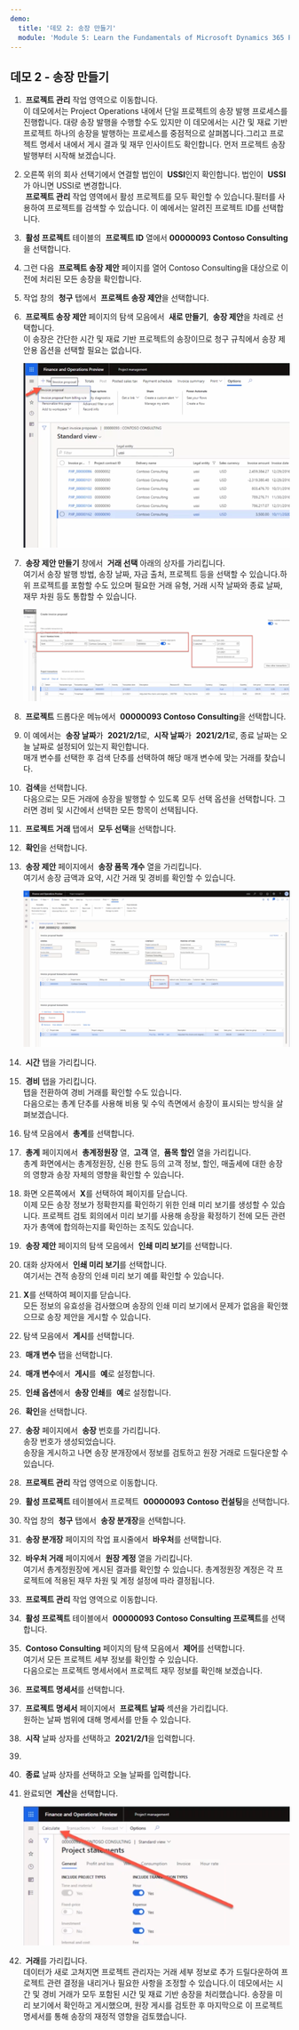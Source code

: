 ```yaml
---
demo:
  title: '데모 2: 송장 만들기'
  module: 'Module 5: Learn the Fundamentals of Microsoft Dynamics 365 Project Operations'
---
```


## 데모 2 - 송장 만들기

1.  **프로젝트 관리** 작업 영역으로 이동합니다.  
    이 데모에서는 Project Operations 내에서 단일 프로젝트의 송장 발행 프로세스를 진행합니다. 대량 송장 발행을 수행할 수도 있지만 이 데모에서는 시간 및 재료 기반 프로젝트 하나의 송장을 발행하는 프로세스를 중점적으로 살펴봅니다.그리고 프로젝트 명세서 내에서 게시 결과 및 재무 인사이트도 확인합니다. 먼저 프로젝트 송장 발행부터 시작해 보겠습니다. 

1. 오른쪽 위의 회사 선택기에서 연결할 법인이  **USSI**인지 확인합니다. 법인이  **USSI**가 아니면 USSI로 변경합니다.  
     **프로젝트 관리** 작업 영역에서 활성 프로젝트를 모두 확인할 수 있습니다.필터를 사용하여 프로젝트를 검색할 수 있습니다. 이 예에서는 알려진 프로젝트 ID를 선택합니다. 

1.  **활성 프로젝트** 테이블의  **프로젝트 ID** 열에서 **00000093 Contoso Consulting**을 선택합니다.  

1. 그런 다음  **프로젝트 송장 제안** 페이지를 열어 Contoso Consulting을 대상으로 이전에 처리된 모든 송장을 확인합니다. 

1. 작업 창의  **청구** 탭에서  **프로젝트 송장 제안**을 선택합니다. 

1.  **프로젝트 송장 제안** 페이지의 탐색 모음에서  **새로 만들기**,  **송장 제안**을 차례로 선택합니다.  
    이 송장은 간단한 시간 및 재료 기반 프로젝트의 송장이므로 청구 규칙에서 송장 제안용 옵션을 선택할 필요는 없습니다. 

    ![새 송장 제안이 강조 표시된 프로젝트 송장 제안 페이지의 스크린샷](./media/projops_invoice_1_new_invoice_proposal.png)

1.  **송장 제안 만들기** 창에서  **거래 선택** 아래의 상자를 가리킵니다.  
    여기서 송장 발행 방법, 송장 날짜, 자금 출처, 프로젝트 등을 선택할 수 있습니다.하위 프로젝트를 포함할 수도 있으며 필요한 거래 유형, 거래 시작 날짜와 종료 날짜, 재무 차원 등도 통합할 수 있습니다. 

    ![거래 선택 섹션이 강조 표시된 송장 제안 만들기 창의 스크린샷](./media/projops_invoice_2_select_transactions.png)

1.  **프로젝트** 드롭다운 메뉴에서  **00000093 Contoso Consulting**을 선택합니다. 

1. 이 예에서는  **송장 날짜**가  **2021/2/1**로,  **시작 날짜**가  **2021/2/1**로, 종료 날짜는 오늘 날짜로 설정되어 있는지 확인합니다.  
    매개 변수를 선택한 후 검색 단추를 선택하여 해당 매개 변수에 맞는 거래를 찾습니다.

1.  **검색**을 선택합니다.  
    다음으로는 모든 거래에 송장을 발행할 수 있도록 모두 선택 옵션을 선택합니다. 그러면 경비 및 시간에서 선택한 모든 항목이 선택됩니다.

1.  **프로젝트 거래** 탭에서  **모두 선택**을 선택합니다.

1.  **확인**을 선택합니다. 

1.  **송장 제안** 페이지에서  **송장 품목 개수** 열을 가리킵니다.  
    여기서 송장 금액과 요약, 시간 거래 및 경비를 확인할 수 있습니다.

    ![송장 라인 금액 열이 강조 표시된 송장 제안 페이지의 스크린샷](./media/projops_invoice_3_invoice_line_amount_column.png)

1.  **시간** 탭을 가리킵니다. 

1.  **경비** 탭을 가리킵니다.  
    탭을 전환하여 경비 거래를 확인할 수도 있습니다.  
다음으로는 총계 단추를 사용해 비용 및 수익 측면에서 송장이 표시되는 방식을 살펴보겠습니다.

1. 탐색 모음에서  **총계**를 선택합니다.

1.  **총계** 페이지에서  **총계정원장** 열,  **고객** 열,  **품목 할인** 열을 가리킵니다.  
    총계 화면에서는 총계정원장, 신용 한도 등의 고객 정보, 할인, 매출세에 대한 송장의 영향과 송장 자체의 영향을 확인할 수 있습니다. 

1. 화면 오른쪽에서  **X**를 선택하여 페이지를 닫습니다.  
    이제 모든 송장 정보가 정확한지를 확인하기 위한 인쇄 미리 보기를 생성할 수 있습니다. 프로젝트 검토 회의에서 미리 보기를 사용해 송장을 확정하기 전에 모든 관련자가 총액에 합의하는지를 확인하는 조직도 있습니다. 

1.  **송장 제안** 페이지의 탐색 모음에서  **인쇄 미리 보기**를 선택합니다. 

1. 대화 상자에서  **인쇄 미리 보기**를 선택합니다.  
    여기서는 견적 송장의 인쇄 미리 보기 예를 확인할 수 있습니다. 

1. **X**를 선택하여 페이지를 닫습니다.  
    모든 정보의 유효성을 검사했으며 송장의 인쇄 미리 보기에서 문제가 없음을 확인했으므로 송장 제안을 게시할 수 있습니다.

1. 탐색 모음에서  **게시**를 선택합니다.

1.  **매개 변수** 탭을 선택합니다.

1.  **매개 변수**에서  **게시**를  **예**로 설정합니다.

1.  **인쇄 옵션**에서  **송장 인쇄**를  **예**로 설정합니다.

1.  **확인**을 선택합니다.

1.  **송장** 페이지에서  **송장** 번호를 가리킵니다.  
    송장 번호가 생성되었습니다.  
    송장을 게시하고 나면 송장 분개장에서 정보를 검토하고 원장 거래로 드릴다운할 수 있습니다.

1.  **프로젝트 관리** 작업 영역으로 이동합니다.

1.  **활성 프로젝트** 테이블에서 프로젝트  **00000093** **Contoso 컨설팅**을 선택합니다.

1. 작업 창의  **청구** 탭에서  **송장 분개장**을 선택합니다.

1.  **송장 분개장** 페이지의 작업 표시줄에서  **바우처**를 선택합니다.

1.  **바우처 거래** 페이지에서  **원장 계정** 열을 가리킵니다.  
    여기서 총계정원장에 게시된 결과를 확인할 수 있습니다. 총계정원장 계정은 각 프로젝트에 적용된 재무 차원 및 계정 설정에 따라 결정됩니다.

1.  **프로젝트 관리** 작업 영역으로 이동합니다. 

1.  **활성 프로젝트** 테이블에서  **00000093 Contoso Consulting 프로젝트**를 선택합니다.

1.  **Contoso Consulting** 페이지의 탐색 모음에서  **제어**를 선택합니다.  
    여기서 모든 프로젝트 세부 정보를 확인할 수 있습니다.  
    다음으로는 프로젝트 명세서에서 프로젝트 재무 정보를 확인해 보겠습니다.

1.  **프로젝트 명세서**를 선택합니다.

1.  **프로젝트 명세서** 페이지에서  **프로젝트 날짜** 섹션을 가리킵니다.  
원하는 날짜 범위에 대해 명세서를 만들 수 있습니다.

1.  **시작** 날짜 상자를 선택하고  **2021/2/1**을 입력합니다.
1. 
1.  **종료** 날짜 상자를 선택하고 오늘 날짜를 입력합니다.

1. 완료되면  **계산**을 선택합니다.

    ![계산 옵션이 강조 표시된 프로젝트 명세서 페이지의 스크린샷](./media/projops_invoice_4_calculate.png)

1.  **거래**를 가리킵니다.  
    데이터가 새로 고쳐지면 프로젝트 관리자는 거래 세부 정보로 추가 드릴다운하여 프로젝트 관련 결정을 내리거나 필요한 사항을 조정할 수 있습니다.이 데모에서는 시간 및 경비 거래가 모두 포함된 시간 및 재료 기반 송장을 처리했습니다. 송장을 미리 보기에서 확인하고 게시했으며, 원장 게시를 검토한 후 마지막으로 이 프로젝트 명세서를 통해 송장의 재정적 영향을 검토했습니다.
